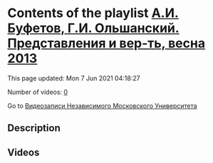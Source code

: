 # Contents of the playlist [А.И. Буфетов, Г.И. Ольшанский. Представления и вер-ть, весна 2013](https://www.youtube.com/playlist?list=PLp9ABVh6_x4HWBoHqmKXltYwGckLYMGSJ)

This page updated: Mon 7 Jun 2021 04:18:27

Number of videos: [0](#videos)

Go to [Видеозаписи Независимого Московского Университета](../README.md)

## Description



## Videos

